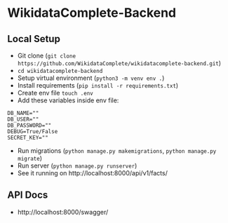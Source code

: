 # WikidataComplete-Backend

## Local Setup

- Git clone (`git clone https://github.com/WikidataComplete/wikidatacomplete-backend.git`)
- `cd wikidatacomplete-backend`
- Setup virtual environment (`python3 -m venv env .`)
- Install requirements (`pip install -r requirements.txt`)
- Create env file `touch .env`
- Add these variables inside env file:

```
DB_NAME=""
DB_USER=""
DB_PASSWORD=""
DEBUG=True/False
SECRET_KEY=""
```

- Run migrations (`python manage.py makemigrations`, `python manage.py migrate`)
- Run server (`python manage.py runserver`)
- See it running on http://localhost:8000/api/v1/facts/

## API Docs

- http://localhost:8000/swagger/
